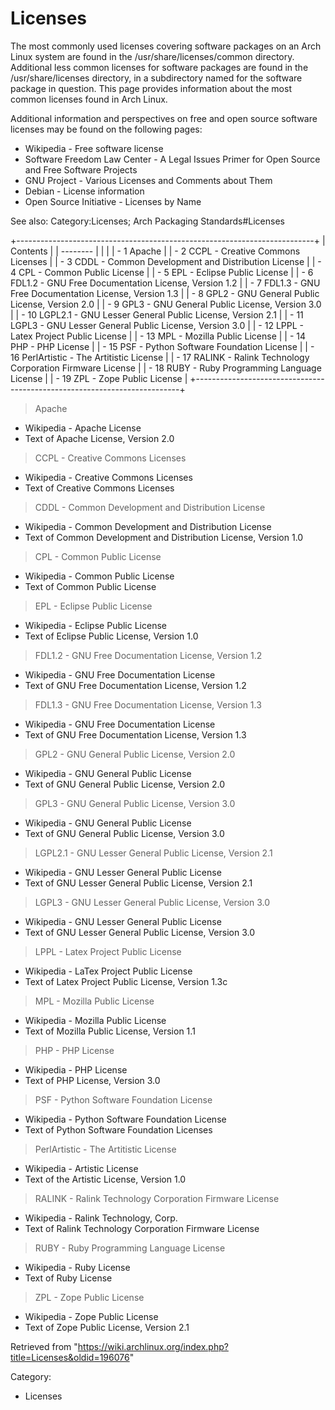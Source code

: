 Licenses
========

The most commonly used licenses covering software packages on an Arch
Linux system are found in the /usr/share/licenses/common directory.
Additional less common licenses for software packages are found in the
/usr/share/licenses directory, in a subdirectory named for the software
package in question. This page provides information about the most
common licenses found in Arch Linux.

Additional information and perspectives on free and open source software
licenses may be found on the following pages:

-   Wikipedia - Free software license
-   Software Freedom Law Center - A Legal Issues Primer for Open Source
    and Free Software Projects
-   GNU Project - Various Licenses and Comments about Them
-   Debian - License information
-   Open Source Initiative - Licenses by Name

See also: Category:Licenses; Arch Packaging Standards#Licenses

+--------------------------------------------------------------------------+
| Contents                                                                 |
| --------                                                                 |
|                                                                          |
| -   1 Apache                                                             |
| -   2 CCPL - Creative Commons Licenses                                   |
| -   3 CDDL - Common Development and Distribution License                 |
| -   4 CPL - Common Public License                                        |
| -   5 EPL - Eclipse Public License                                       |
| -   6 FDL1.2 - GNU Free Documentation License, Version 1.2               |
| -   7 FDL1.3 - GNU Free Documentation License, Version 1.3               |
| -   8 GPL2 - GNU General Public License, Version 2.0                     |
| -   9 GPL3 - GNU General Public License, Version 3.0                     |
| -   10 LGPL2.1 - GNU Lesser General Public License, Version 2.1          |
| -   11 LGPL3 - GNU Lesser General Public License, Version 3.0            |
| -   12 LPPL - Latex Project Public License                               |
| -   13 MPL - Mozilla Public License                                      |
| -   14 PHP - PHP License                                                 |
| -   15 PSF - Python Software Foundation License                          |
| -   16 PerlArtistic - The Artitistic License                             |
| -   17 RALINK - Ralink Technology Corporation Firmware License           |
| -   18 RUBY - Ruby Programming Language License                          |
| -   19 ZPL - Zope Public License                                         |
+--------------------------------------------------------------------------+

> Apache

-   Wikipedia - Apache License
-   Text of Apache License, Version 2.0

> CCPL - Creative Commons Licenses

-   Wikipedia - Creative Commons Licenses
-   Text of Creative Commons Licenses

> CDDL - Common Development and Distribution License

-   Wikipedia - Common Development and Distribution License
-   Text of Common Development and Distribution License, Version 1.0

> CPL - Common Public License

-   Wikipedia - Common Public License
-   Text of Common Public License

> EPL - Eclipse Public License

-   Wikipedia - Eclipse Public License
-   Text of Eclipse Public License, Version 1.0

> FDL1.2 - GNU Free Documentation License, Version 1.2

-   Wikipedia - GNU Free Documentation License
-   Text of GNU Free Documentation License, Version 1.2

> FDL1.3 - GNU Free Documentation License, Version 1.3

-   Wikipedia - GNU Free Documentation License
-   Text of GNU Free Documentation License, Version 1.3

> GPL2 - GNU General Public License, Version 2.0

-   Wikipedia - GNU General Public License
-   Text of GNU General Public License, Version 2.0

> GPL3 - GNU General Public License, Version 3.0

-   Wikipedia - GNU General Public License
-   Text of GNU General Public License, Version 3.0

> LGPL2.1 - GNU Lesser General Public License, Version 2.1

-   Wikipedia - GNU Lesser General Public License
-   Text of GNU Lesser General Public License, Version 2.1

> LGPL3 - GNU Lesser General Public License, Version 3.0

-   Wikipedia - GNU Lesser General Public License
-   Text of GNU Lesser General Public License, Version 3.0

> LPPL - Latex Project Public License

-   Wikipedia - LaTex Project Public License
-   Text of Latex Project Public License, Version 1.3c

> MPL - Mozilla Public License

-   Wikipedia - Mozilla Public License
-   Text of Mozilla Public License, Version 1.1

> PHP - PHP License

-   Wikipedia - PHP License
-   Text of PHP License, Version 3.0

> PSF - Python Software Foundation License

-   Wikipedia - Python Software Foundation License
-   Text of Python Software Foundation Licenses

> PerlArtistic - The Artitistic License

-   Wikipedia - Artistic License
-   Text of the Artistic License, Version 1.0

> RALINK - Ralink Technology Corporation Firmware License

-   Wikipedia - Ralink Technology, Corp.
-   Text of Ralink Technology Corporation Firmware License

> RUBY - Ruby Programming Language License

-   Wikipedia - Ruby License
-   Text of Ruby License

> ZPL - Zope Public License

-   Wikipedia - Zope Public License
-   Text of Zope Public License, Version 2.1

Retrieved from
"https://wiki.archlinux.org/index.php?title=Licenses&oldid=196076"

Category:

-   Licenses
